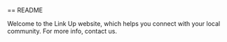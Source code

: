 == README

Welcome to the Link Up website, which helps you connect with your local community. For more info, contact us.
